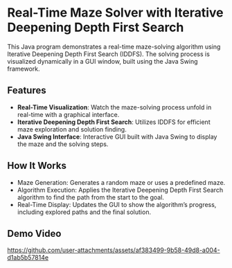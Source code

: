 # Real-Time Maze Solver with Iterative Deepening Depth First Search
This Java program demonstrates a real-time maze-solving algorithm using Iterative Deepening Depth First Search (IDDFS). The solving process is visualized dynamically in a GUI window, built using the Java Swing framework.

## Features
- **Real-Time Visualization**: Watch the maze-solving process unfold in real-time with a graphical interface.
- **Iterative Deepening Depth First Search**: Utilizes IDDFS for efficient maze exploration and solution finding.
- **Java Swing Interface**: Interactive GUI built with Java Swing to display the maze and the solving steps.

## How It Works
- Maze Generation: Generates a random maze or uses a predefined maze.
- Algorithm Execution: Applies the Iterative Deepening Depth First Search algorithm to find the path from the start to the goal.
- Real-Time Display: Updates the GUI to show the algorithm’s progress, including explored paths and the final solution.

## Demo Video
https://github.com/user-attachments/assets/af383499-9b58-49d8-a004-d1ab5b57814e

